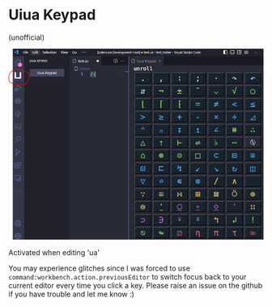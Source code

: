 # Uiua Keypad

(unofficial)

![keypad screenshot](https://github.com/thehappycheese/uiua-keypad/raw/master/resources/screenshot.png)

Activated when editing 'ua'

You may experience glitches since I was forced to use
`command:workbench.action.previousEditor` to switch focus back to your current
editor every time you click a key. Please raise an issue on the github if you
have trouble and let me know :)
